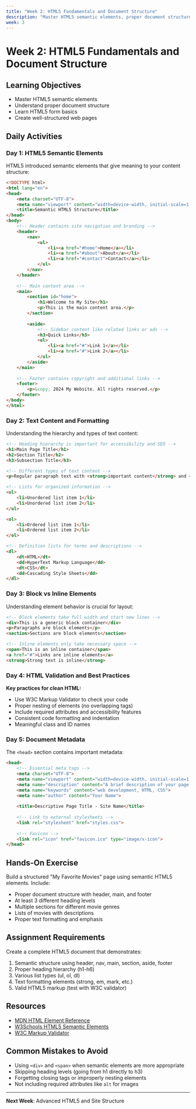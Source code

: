 ```yaml
---
title: "Week 2: HTML5 Fundamentals and Document Structure"
description: "Master HTML5 semantic elements, proper document structure, and create well-structured web pages"
week: 3
---
```


# Week 2: HTML5 Fundamentals and Document Structure

## Learning Objectives
- Master HTML5 semantic elements
- Understand proper document structure
- Learn HTML5 form basics
- Create well-structured web pages

## Daily Activities

### Day 1: HTML5 Semantic Elements

HTML5 introduced semantic elements that give meaning to your content structure:

```html
<!DOCTYPE html>
<html lang="en">
<head>
    <meta charset="UTF-8">
    <meta name="viewport" content="width=device-width, initial-scale=1.0">
    <title>Semantic HTML5 Structure</title>
</head>
<body>
    <!-- Header contains site navigation and branding -->
    <header>
        <nav>
            <ul>
                <li><a href="#home">Home</a></li>
                <li><a href="#about">About</a></li>
                <li><a href="#contact">Contact</a></li>
            </ul>
        </nav>
    </header>
    
    <!-- Main content area -->
    <main>
        <section id="home">
            <h1>Welcome to My Site</h1>
            <p>This is the main content area.</p>
        </section>
        
        <aside>
            <!-- Sidebar content like related links or ads -->
            <h3>Quick Links</h3>
            <ul>
                <li><a href="#">Link 1</a></li>
                <li><a href="#">Link 2</a></li>
            </ul>
        </aside>
    </main>
    
    <!-- Footer contains copyright and additional links -->
    <footer>
        <p>&copy; 2024 My Website. All rights reserved.</p>
    </footer>
</body>
</html>
```

### Day 2: Text Content and Formatting

Understanding the hierarchy and types of text content:

```html
<!-- Heading hierarchy is important for accessibility and SEO -->
<h1>Main Page Title</h1>
<h2>Section Title</h2>
<h3>Subsection Title</h3>

<!-- Different types of text content -->
<p>Regular paragraph text with <strong>important content</strong> and <em>emphasized text</em>.</p>

<!-- Lists for organized information -->
<ul>
    <li>Unordered list item 1</li>
    <li>Unordered list item 2</li>
</ul>

<ol>
    <li>Ordered list item 1</li>
    <li>Ordered list item 2</li>
</ol>

<!-- Definition lists for terms and descriptions -->
<dl>
    <dt>HTML</dt>
    <dd>HyperText Markup Language</dd>
    <dt>CSS</dt>
    <dd>Cascading Style Sheets</dd>
</dl>
```

### Day 3: Block vs Inline Elements

Understanding element behavior is crucial for layout:

```html
<!-- Block elements take full width and start new lines -->
<div>This is a generic block container</div>
<p>Paragraphs are block elements</p>
<section>Sections are block elements</section>

<!-- Inline elements only take necessary space -->
<span>This is an inline container</span>
<a href="#">Links are inline elements</a>
<strong>Strong text is inline</strong>
```

### Day 4: HTML Validation and Best Practices

**Key practices for clean HTML:**
- Use W3C Markup Validator to check your code
- Proper nesting of elements (no overlapping tags)
- Include required attributes and accessibility features
- Consistent code formatting and indentation
- Meaningful class and ID names

### Day 5: Document Metadata

The `<head>` section contains important metadata:

```html
<head>
    <!-- Essential meta tags -->
    <meta charset="UTF-8">
    <meta name="viewport" content="width=device-width, initial-scale=1.0">
    <meta name="description" content="A brief description of your page for search engines">
    <meta name="keywords" content="web development, HTML, CSS">
    <meta name="author" content="Your Name">
    
    <title>Descriptive Page Title - Site Name</title>
    
    <!-- Link to external stylesheets -->
    <link rel="stylesheet" href="styles.css">
    
    <!-- Favicon -->
    <link rel="icon" href="favicon.ico" type="image/x-icon">
</head>
```

## Hands-On Exercise

Build a structured "My Favorite Movies" page using semantic HTML5 elements. Include:
- Proper document structure with header, main, and footer
- At least 3 different heading levels
- Multiple sections for different movie genres
- Lists of movies with descriptions
- Proper text formatting and emphasis

## Assignment Requirements

Create a complete HTML5 document that demonstrates:
1. Semantic structure using header, nav, main, section, aside, footer
2. Proper heading hierarchy (h1-h6)
3. Various list types (ul, ol, dl)
4. Text formatting elements (strong, em, mark, etc.)
5. Valid HTML5 markup (test with W3C validator)

## Resources
- [MDN HTML Element Reference](https://developer.mozilla.org/en-US/docs/Web/HTML/Element)
- [W3Schools HTML5 Semantic Elements](https://www.w3schools.com/html/html5_semantic_elements.asp)
- [W3C Markup Validator](https://validator.w3.org/)

## Common Mistakes to Avoid
- Using `<div>` and `<span>` when semantic elements are more appropriate
- Skipping heading levels (going from h1 directly to h3)
- Forgetting closing tags or improperly nesting elements
- Not including required attributes like `alt` for images

---

**Next Week**: Advanced HTML5 and Site Structure